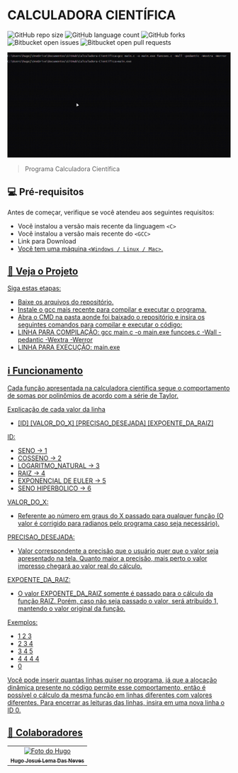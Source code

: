 # CALCULADORA CIENTÍFICA

![GitHub repo size](https://img.shields.io/github/repo-size/iuricode/README-template?style=for-the-badge)
![GitHub language count](https://img.shields.io/github/languages/count/iuricode/README-template?style=for-the-badge)
![GitHub forks](https://img.shields.io/github/forks/iuricode/README-template?style=for-the-badge)
![Bitbucket open issues](https://img.shields.io/bitbucket/issues/iuricode/README-template?style=for-the-badge)
![Bitbucket open pull requests](https://img.shields.io/bitbucket/pr-raw/iuricode/README-template?style=for-the-badge)

<img src="/video-programa/video.gif" alt="Programa Rodando">

> Programa Calculadora Científica

## 💻 Pré-requisitos

Antes de começar, verifique se você atendeu aos seguintes requisitos:

- Você instalou a versão mais recente da linguagem `<C>`
- Você instalou a versão mais recente do `<GCC>`
- Link para Download <a href="https://sourceforge.net/projects/gcc-win64/" title="Download gcc-win64">
- Você tem uma máquina `<Windows / Linux / Mac>`.

## 🚀 Veja o Projeto

Siga estas etapas:

- Baixe os arquivos do repositório.
- Instale o gcc mais recente para compilar e executar o programa.
- Abra o CMD na pasta aonde foi baixado o repositório e insira os seguintes comandos para compilar e executar o código:
- LINHA PARA COMPILAÇÃO: gcc main.c -o main.exe funcoes.c -Wall -pedantic -Wextra -Werror
- LINHA PARA EXECUÇÃO: main.exe

## ℹ️ Funcionamento

Cada função apresentada na calculadora científica segue o comportamento de somas por polinômios de acordo com a série de Taylor.

Explicação de cada valor da linha
- [ID] [VALOR_DO_X] [PRECISAO_DESEJADA] [EXPOENTE_DA_RAIZ]

ID: 
- SENO -> 1
- COSSENO -> 2
- LOGARITMO_NATURAL -> 3
- RAIZ -> 4
- EXPONENCIAL DE EULER -> 5
- SENO HIPERBOLICO -> 6

VALOR_DO_X:

- Referente ao número em graus do X passado para qualquer função (O valor é corrigido para radianos pelo programa caso seja necessário).

PRECISAO_DESEJADA:

- Valor correspondente a precisão que o usuário quer que o valor seja apresentado na tela. Quanto maior a precisão, mais perto o valor impresso chegará ao valor real do cálculo.

EXPOENTE_DA_RAIZ:

- O valor EXPOENTE_DA_RAIZ somente é passado para o cálculo da função RAIZ. Porém, caso não seja passado o valor, será atribuído 1, mantendo o valor original da função.

Exemplos:
- 1 2 3
- 2 3 4
- 3 4 5
- 4 4 4 4
- 0

Você pode inserir quantas linhas quiser no programa, já que a alocação dinâmica presente no código permite esse comportamento, então é possível o cálculo da mesma função em linhas diferentes com valores diferentes. Para encerrar as leituras das linhas, insira em uma nova linha o ID 0.

## 🤝 Colaboradores
<table>
    <td align="center">
      <a href="https://github.com/MusgoNato" title="Perfil Github">
        <img src="https://avatars.githubusercontent.com/u/131496781?v=4" width="100px;" alt="Foto do Hugo"/><br>
        <sub>
          <b>Hugo Josué Lema Das Neves</b>
        </sub>
      </a>
    </td>
  </tr>
</table>
